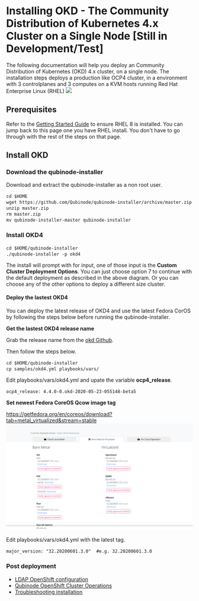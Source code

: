 #  Installing OKD - The Community Distribution of Kubernetes 4.x Cluster on a Single Node [Still in Development/Test]

The following documentation will help you deploy an  Community Distribution of Kubernetes  (OKD) 4.x cluster, on a single node.
The installation steps deploys a production like OCP4 cluster, in a environment with 3 controlplanes and 3 computes on a KVM hosts running Red Hat Enterprise Linux (RHEL)
![](https://i.imgur.com/n8TQAyB.png)

## Prerequisites

Refer to the [Getting Started Guide](../README.md) to ensure RHEL 8 is installed.
You can jump back to this page one you have RHEL install. You don't have to go through
with the rest of the steps on that page.

## Install OKD

### Download the qubinode-installer

Download and extract the qubinode-installer as a non root user.

```shell=
cd $HOME
wget https://github.com/Qubinode/qubinode-installer/archive/master.zip
unzip master.zip
rm master.zip
mv qubinode-installer-master qubinode-installer

```

### Install OKD4

```
cd $HOME/qubinode-installer
./qubinode-installer -p okd4
```

The install will prompt with for input, one of those input is the **Custom Cluster Deployment Options**.
You can just choose option 7 to continue with the default deployment as described in the above diagram.
Or you can choose any of the other options to deploy a different size cluster.

#### Deploy the lastest OKD4
You can deploy the latest release of OKD4 and use the latest Fedora CorOS by following the steps below before running the qubinode-installer.

**Get the lastest OKD4 release name**

Grab the release name from the [okd Github](https://github.com/openshift/okd/releases).

Then follow the steps below.
```
cd $HOME/qubinode-installer
cp samples/okd4.yml playbooks/vars/
```

Edit playbooks/vars/okd4.yml and upate the variable **ocp4_release**.
```
ocp4_release: 4.4.0-0.okd-2020-05-23-055148-beta5
```

**Set newest Fedora CoreOS Qcow image tag**

https://getfedora.org/en/coreos/download?tab=metal_virtualized&stream=stable
![FedoraCoresImage](../img/fedora_coreos_images.png)

Edit playbooks/vars/okd4.yml with the latest tag.

```
major_version: "32.20200601.3.0"  #e.g. 32.20200601.3.0
```

### Post deployment
* [LDAP OpenShift configuration](openshift_ldap_config.md)
* [Qubinode OpenShift Cluster Operations](ocp4_cluster_ops.md)
* [Troubleshooting installation](troubleshooting-monitoring.md)


